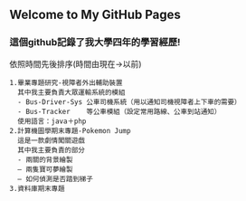 ## Welcome to My GitHub Pages

### 這個github記錄了我大學四年的學習經歷!

依照時間先後排序(時間由現在->以前)
```
1.畢業專題研究-視障者外出輔助裝置
  其中我主要負責大眾運輸系統的模組
  - Bus-Driver-Sys 公車司機系統（用以通知司機視障者上下車的需要）
  - Bus-Tracker    等公車模組（設定常用路線、公車到站通知）
  使用語言：java＋php
2.計算機圖學期末專題-Pokemon Jump
  這是一款劇情闖關遊戲
  其中我主要負責的部分
  - 兩關的背景繪製
  — 兩隻寶可夢繪製
  — 如何偵測是否踏到梯子
3.資料庫期末專題
```
